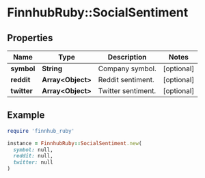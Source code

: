 # FinnhubRuby::SocialSentiment

## Properties

| Name | Type | Description | Notes |
| ---- | ---- | ----------- | ----- |
| **symbol** | **String** | Company symbol. | [optional] |
| **reddit** | **Array&lt;Object&gt;** | Reddit sentiment. | [optional] |
| **twitter** | **Array&lt;Object&gt;** | Twitter sentiment. | [optional] |

## Example

```ruby
require 'finnhub_ruby'

instance = FinnhubRuby::SocialSentiment.new(
  symbol: null,
  reddit: null,
  twitter: null
)
```

